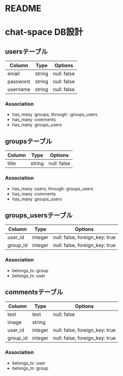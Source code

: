 # README

# chat-space DB設計
## usersテーブル
| Column   | Type   | Options      |
| -------- | ------ | ------------ |
| email    | string | null:  false |
| password | string | null:  false |
| username | string | null:  false |
### Association
- has_many  :groups, through: :groups_users
- has_many  :comments
- has_many  :groups_users

## groupsテーブル
| Column | Type | Options      |
| ------ | ---- | ------------ |
| title  | string | null:  false |
### Association
- has_many  :users, through: groups_users
- has_many  :comments
- has_many  :groups_users

## groups_usersテーブル
|Column|Type|Options|
|------|----|-------|
|user_id|integer|null: false, foreign_key: true|
|group_id|integer|null: false, foreign_key: true|
### Association
- belongs_to :group
- belongs_to :user

## commentsテーブル
| Column | Type | Options |
|--------|------|---------|
| text   | text | null: false|
| image  | string | |
|user_id|integer|null: false, foreign_key: true|
|group_id|integer|null: false, foreign_key: true|
### Association
- belongs_to :user
- belongs_to :group